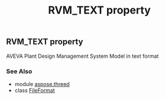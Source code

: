 ﻿---
title: RVM_TEXT property
second_title: Aspose.3D for Python via .NET API References
description: 
type: docs
weight: 410
url: /python-net/aspose.threed/fileformat/rvm_text/
is_root: false
---

## RVM_TEXT property


AVEVA Plant Design Management System Model in text format

### See Also
* module [aspose.threed](../../)
* class [FileFormat](/3d/python-net/aspose.threed/fileformat)
